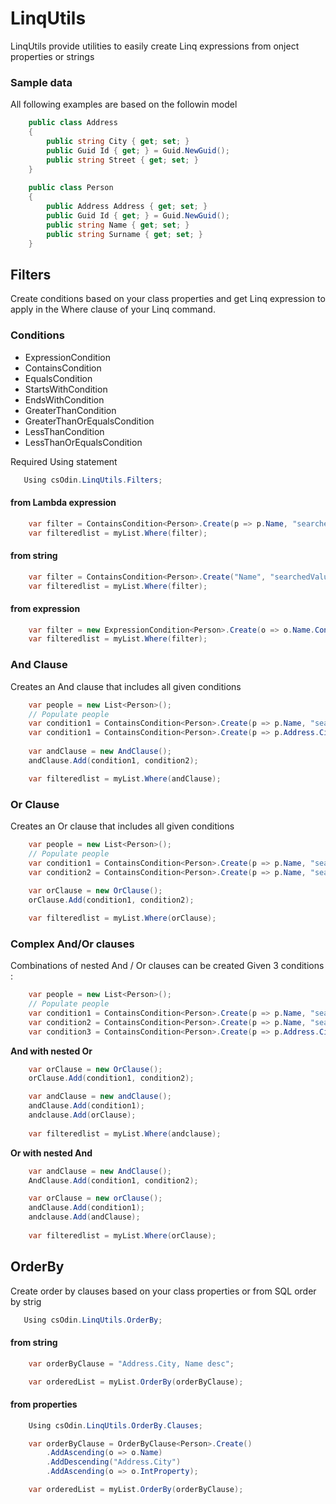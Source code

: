 
# LinqUtils
LinqUtils provide utilities to easily create Linq expressions from onject properties or strings

### Sample data
All following examples are based on the followin model
``` csharp
    public class Address
    {
        public string City { get; set; }
        public Guid Id { get; } = Guid.NewGuid();
        public string Street { get; set; }
    }
    
    public class Person
    {
        public Address Address { get; set; }
        public Guid Id { get; } = Guid.NewGuid();
        public string Name { get; set; }
        public string Surname { get; set; }
    }
```

## Filters
Create conditions based on your class properties and get Linq expression to apply in the Where clause of your Linq command.

### Conditions
 - ExpressionCondition
 - ContainsCondition
 - EqualsCondition
 - StartsWithCondition
 - EndsWithCondition
 - GreaterThanCondition
 - GreaterThanOrEqualsCondition
 - LessThanCondition
 - LessThanOrEqualsCondition

 Required  Using statement
 ``` csharp
	Using csOdin.LinqUtils.Filters;
```

#### from Lambda expression
``` csharp
	var filter = ContainsCondition<Person>.Create(p => p.Name, "searchedValue");
	var filteredlist = myList.Where(filter);
```
#### from string
``` csharp
	var filter = ContainsCondition<Person>.Create("Name", "searchedValue");
	var filteredlist = myList.Where(filter);
```
#### from expression
``` csharp
	var filter = new ExpressionCondition<Person>.Create(o => o.Name.Contains("searchedValue"));
	var filteredlist = myList.Where(filter);
```
### And Clause	
Creates an And clause that includes all given conditions
``` csharp
	var people = new List<Person>();
	// Populate people
	var condition1 = ContainsCondition<Person>.Create(p => p.Name, "searchedValue1");
	var condition1 = ContainsCondition<Person>.Create(p => p.Address.City, "searchedValue2");
	
	var andClause = new AndClause();
	andClause.Add(condition1, condition2);

	var filteredlist = myList.Where(andClause);
```
### Or Clause	
Creates an Or clause that includes all given conditions
``` csharp
	var people = new List<Person>();
	// Populate people
	var condition1 = ContainsCondition<Person>.Create(p => p.Name, "searchedValue1");
	var condition2 = ContainsCondition<Person>.Create(p => p.Name, "searchedValue2");
	
	var orClause = new OrClause();
	orClause.Add(condition1, condition2);

	var filteredlist = myList.Where(orClause);
```	
### Complex And/Or clauses
Combinations of nested And / Or clauses can be created
Given 3 conditions :
``` csharp
	var people = new List<Person>();
	// Populate people
	var condition1 = ContainsCondition<Person>.Create(p => p.Name, "searchedValue1");
	var condition2 = ContainsCondition<Person>.Create(p => p.Name, "searchedValue2");
	var condition3 = ContainsCondition<Person>.Create(p => p.Address.City, "searchedValue3");
```	
**And with nested Or**
```csharp
	var orClause = new OrClause();
	orClause.Add(condition1, condition2);

	var andClause = new andClause();
	andClause.Add(condition1);
	andclause.Add(orClause);
	
	var filteredlist = myList.Where(andclause);
```
**Or with nested And**
```csharp
	var andClause = new AndClause();
	AndClause.Add(condition1, condition2);

	var orClause = new orClause();
	andClause.Add(condition1);
	andclause.Add(andClause);
	
	var filteredlist = myList.Where(orClause);
```
## OrderBy
Create order by clauses based on your class properties or from SQL order by strig
 ``` csharp
	Using csOdin.LinqUtils.OrderBy;
```

#### from string
```csharp
	var orderByClause = "Address.City, Name desc";

	var orderedList = myList.OrderBy(orderByClause);
```
#### from properties
```csharp
	Using csOdin.LinqUtils.OrderBy.Clauses;

    var orderByClause = OrderByClause<Person>.Create()
		.AddAscending(o => o.Name)
        .AddDescending("Address.City")
        .AddAscending(o => o.IntProperty);

	var orderedList = myList.OrderBy(orderByClause);
```
